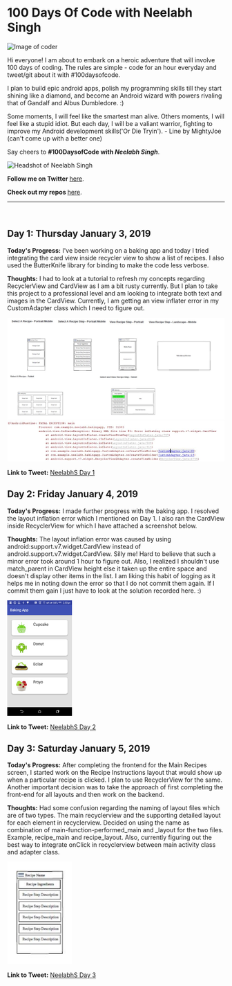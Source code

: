 <h1>100 Days Of Code with Neelabh Singh</h1>

<img src="https://cdn.pixabay.com/photo/2015/01/08/18/24/programming-593312_960_720.jpg" alt="Image of coder" width="320px" height="213px">

Hi everyone! I am about to embark on a heroic adventure that will involve 100 days of coding. The rules are simple - code for an hour everyday and tweet/git about it with #100daysofcode. 

I plan to build epic android apps, polish my programming skills till they start shining like a diamond, and become an Android wizard with powers rivaling that of Gandalf and Albus Dumbledore. :)     

Some moments, I will feel like the smartest man alive. Others moments, I will feel like a stupid idiot. But each day, I will be a valiant warrior, fighting to improve my Android development skills('Or Die Tryin'). - Line by MightyJoe (can't come up with a better one)
 
Say cheers to **#100DaysofCode with _Neelabh Singh_**.

<img src="https://avatars2.githubusercontent.com/u/16917821?s=460&v=4" alt="Headshot of Neelabh Singh" width="150px" height="150px">

<p><b>Follow me on Twitter </b><a href="http://www.twitter.com/neelabh2006">here</a>.</p>

<p><b>Check out my repos </b><a href="https://github.com/Mightysigma-s">here</a>.</p>
<hr>
<br>
<h2>Day 1: Thursday January 3, 2019</h2>
<p><b>Today's Progress:</b> I've been working on a baking app and today I tried integrating the card view inside recycler view to show a list of recipes. I also used the ButterKnife library for binding to make the code less verbose.</p>
<p><b>Thoughts:</b> I had to look at a tutorial to refresh my concepts regarding RecyclerView and CardView as I am a bit rusty currently. But I plan to take this project to a professional level and am looking to integrate both text and images in the CardView. Currently, I am getting an view inflater error in my CustomAdapter class which I need to figure out.</p>
<img src="https://github.com/sigma-s/100-Days-of-Code/blob/master/Images/Baking%20App%20Wireframe.jpg" alt="Baking App Wireframe" width="900px">
<img src="https://github.com/sigma-s/100-Days-of-Code/blob/master/Day1.JPG" alt="Error Day 1">
<p><b>Link to Tweet:</b> <a href="https://twitter.com/neelabh2006/status/1080864411630403584">NeelabhS Day 1</a></p> 

<h2>Day 2: Friday January 4, 2019</h2>
<p><b>Today's Progress:</b> I made further progress with the baking app. I resolved the layout inflation error which I mentioned on Day 1. I also ran the CardView inside RecyclerView for which I have attached a screenshot below.</p>
<p><b>Thoughts:</b> The layout inflation error was caused by using android:support.v7.widget.CardView instead of android.support.v7.widget.CardView. Silly me! Hard to believe that such a minor error took around 1 hour to figure out. Also, I realized I shouldn't use match_parent in CardView height else it taken up the entire space and doesn't display other items in the list. I am liking this habit of logging as it helps me in noting down the error so that I do not commit them again. If I commit them gain I just have to look at the solution recorded here. :)</p>
<img src="https://github.com/sigma-s/100-Days-of-Code/blob/master/Day2.png" alt="CardView with RecyclerView Day 2" width="150px">
<p><b>Link to Tweet:</b> <a href="https://twitter.com/neelabh2006/status/1081117585675075584">NeelabhS Day 2</a></p>

<h2>Day 3: Saturday January 5, 2019</h2>
<p><b>Today's Progress:</b> After completing the frontend for the Main Recipes screen, I started work on the Recipe Instructions layout that would show up when a particular recipe is clicked. I plan to use RecyclerView for the same. Another important decision was to take the approach of first completing the front-end for all layouts and then work on the backend.</p>
<p><b>Thoughts:</b> Had some confusion regarding the naming of layout files which are of two types. The main recyclerview and the supporting detailed layout for each element in recyclerview. Decided on using the name as combination of main-function-performed_main and _layout for the two files. Example, recipe_main and recipe_layout. Also, currently figuring out the best way to integrate onClick in recyclerview between main activity class and adapter class.</p>
<img src="https://github.com/sigma-s/100-Days-of-Code/blob/master/Images/Recipe%20Instructions.JPG" alt="100DaysofCode Day 3 Recipe Instructions View" width="150px">
<p><b>Link to Tweet:</b> <a href="https://twitter.com/neelabh2006/status/1081460336165830656">NeelabhS Day 3</a></p>
 

